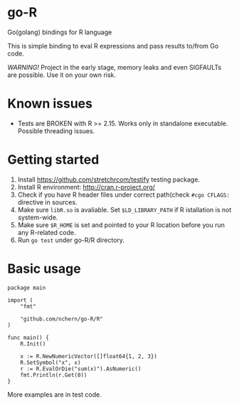 go-R
===

Go(golang) bindings for R language

This is simple binding to eval R expressions and pass results to/from Go code. 

*WARNING!*
Project in the early stage, memory leaks and even SIGFAULTs are possible. Use it on your own risk.

Known issues
===

* Tests are BROKEN with R >= 2.15. Works only in standalone executable. Possible threading issues.

Getting started
====

1. Install https://github.com/stretchrcom/testify testing package.
1. Install R environment: http://cran.r-project.org/
2. Check if you have R header files under correct path(check `#cgo CFLAGS:` directive in sources.
2. Make sure `libR.so` is avaliable. Set `$LD_LIBRARY_PATH` if R istallation is not system-wide.
2. Make sure `$R_HOME` is set and pointed to your R location before you run any R-related code.
3. Run `go test` under go-R/R directory.

Basic usage
====

```
package main

import (
    "fmt"

    "github.com/nchern/go-R/R"
)

func main() {
    R.Init()

    x := R.NewNumericVector([]float64{1, 2, 3})
    R.SetSymbol("x", x)
    r := R.EvalOrDie("sum(x)").AsNumeric()
    fmt.Println(r.Get(0))
}
```

More examples are in test code.
